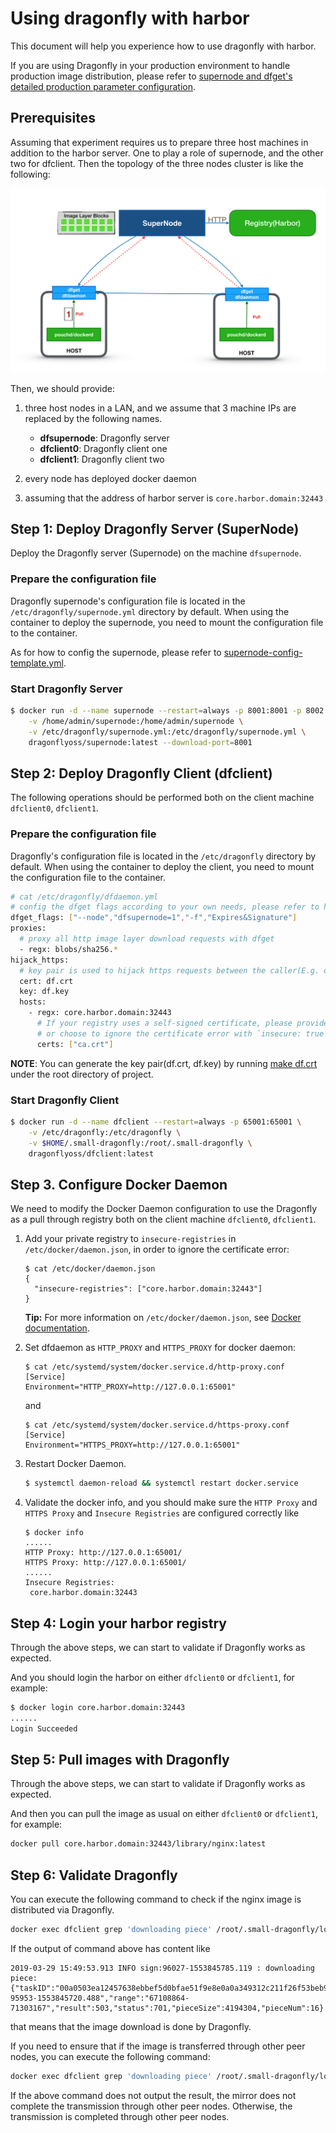 # Using dragonfly with harbor

This document will help you experience how to use dragonfly with harbor.

If you are using Dragonfly in your production environment to handle production image distribution, please refer to [supernode and dfget's detailed production parameter configuration](../config).

## Prerequisites

Assuming that experiment requires us to prepare three host machines in addition to the harbor server. One to play a role of supernode, and the other two for dfclient. Then the topology of the three nodes cluster is like the following:

![quick start cluster topology](../images/quick-start-topo.png)

Then, we should provide:

1. three host nodes in a LAN, and we assume that 3 machine IPs are replaced by the following names.

    - **dfsupernode**: Dragonfly server
    - **dfclient0**: Dragonfly client one
    - **dfclient1**: Dragonfly client two

2. every node has deployed docker daemon
3. assuming that the address of harbor server is `core.harbor.domain:32443`

## Step 1: Deploy Dragonfly Server (SuperNode)

Deploy the Dragonfly server (Supernode) on the machine `dfsupernode`.

### Prepare the configuration file

Dragonfly supernode's configuration file is located in the `/etc/dragonfly/supernode.yml` directory by default. When using the container to deploy the supernode, you need to mount the configuration file to the container.

As for how to config the supernode, please refer to [supernode-config-template.yml](../config/supernode_config_template.yml).

### Start Dragonfly Server

```bash
$ docker run -d --name supernode --restart=always -p 8001:8001 -p 8002:8002 \
	-v /home/admin/supernode:/home/admin/supernode \
	-v /etc/dragonfly/supernode.yml:/etc/dragonfly/supernode.yml \
	dragonflyoss/supernode:latest --download-port=8001
```

## Step 2: Deploy Dragonfly Client (dfclient)

The following operations should be performed both on the client machine `dfclient0`, `dfclient1`.

### Prepare the configuration file

Dragonfly's configuration file is located in the `/etc/dragonfly` directory by default. When using the container to deploy the client, you need to mount the configuration file to the container.

```bash
# cat /etc/dragonfly/dfdaemon.yml
# config the dfget flags according to your own needs, please refer to https://github.com/dragonflyoss/Dragonfly/blob/master/docs/cli_reference/dfget.md
dfget_flags: ["--node","dfsupernode=1","-f","Expires&Signature"]
proxies:
  # proxy all http image layer download requests with dfget
  - regx: blobs/sha256.*
hijack_https:
  # key pair is used to hijack https requests between the caller(E.g. dockerd, containerd) and dfdaemon. You can generate them with make df.crt at the root directory of dragonfly project.
  cert: df.crt
  key: df.key
  hosts:
    - regx: core.harbor.domain:32443
      # If your registry uses a self-signed certificate, please provide the certificate
      # or choose to ignore the certificate error with `insecure: true`.
      certs: ["ca.crt"]
```

**NOTE**: You can generate the key pair(df.crt, df.key) by running [make df.crt](https://github.com/dragonflyoss/Dragonfly/blob/master/Makefile#L166) under the root directory of project.

### Start Dragonfly Client

```bash
$ docker run -d --name dfclient --restart=always -p 65001:65001 \
    -v /etc/dragonfly:/etc/dragonfly \
    -v $HOME/.small-dragonfly:/root/.small-dragonfly \
    dragonflyoss/dfclient:latest
```

## Step 3. Configure Docker Daemon

We need to modify the Docker Daemon configuration to use the Dragonfly as a pull through registry both on the client machine `dfclient0`, `dfclient1`.

1. Add your private registry to `insecure-registries` in `/etc/docker/daemon.json`, in order to ignore the certificate error:

	```
	$ cat /etc/docker/daemon.json
	{
	  "insecure-registries": ["core.harbor.domain:32443"]
	}
	```

	**Tip:** For more information on `/etc/docker/daemon.json`, see [Docker documentation](https://docs.docker.com/registry/recipes/mirror/#configure-the-cache).

2. Set dfdaemon as `HTTP_PROXY` and `HTTPS_PROXY` for docker daemon:

	```
	$ cat /etc/systemd/system/docker.service.d/http-proxy.conf
	[Service]
	Environment="HTTP_PROXY=http://127.0.0.1:65001"
	```

	and

	```
	$ cat /etc/systemd/system/docker.service.d/https-proxy.conf
	[Service]
	Environment="HTTPS_PROXY=http://127.0.0.1:65001"
	```

3. Restart Docker Daemon.

	```bash
	$ systemctl daemon-reload && systemctl restart docker.service
	```

4. Validate the docker info, and you should make sure the `HTTP Proxy` and `HTTPS Proxy` and `Insecure Registries` are configured correctly like

	```
	$ docker info
	......
	HTTP Proxy: http://127.0.0.1:65001/
	HTTPS Proxy: http://127.0.0.1:65001/
	......
	Insecure Registries:
	 core.harbor.domain:32443
	```

## Step 4: Login your harbor registry

Through the above steps, we can start to validate if Dragonfly works as expected.

And you should login the harbor on either `dfclient0` or `dfclient1`, for example:

```bash
$ docker login core.harbor.domain:32443
......
Login Succeeded
```

## Step 5: Pull images with Dragonfly

Through the above steps, we can start to validate if Dragonfly works as expected.

And then you can pull the image as usual on either `dfclient0` or `dfclient1`, for example:

```bash
docker pull core.harbor.domain:32443/library/nginx:latest
```

## Step 6: Validate Dragonfly

You can execute the following command to check if the nginx image is distributed via Dragonfly.

```bash
docker exec dfclient grep 'downloading piece' /root/.small-dragonfly/logs/dfclient.log
```

If the output of command above has content like

```
2019-03-29 15:49:53.913 INFO sign:96027-1553845785.119 : downloading piece:{"taskID":"00a0503ea12457638ebbef5d0bfae51f9e8e0a0a349312c211f26f53beb93cdc","superNode":"127.0.0.1","dstCid":"127.0.0.1-95953-1553845720.488","range":"67108864-71303167","result":503,"status":701,"pieceSize":4194304,"pieceNum":16}
```

that means that the image download is done by Dragonfly.

If you need to ensure that if the image is transferred through other peer nodes, you can execute the following command:

```bash
docker exec dfclient grep 'downloading piece' /root/.small-dragonfly/logs/dfclient.log | grep -v cdnnode
```

If the above command does not output the result, the mirror does not complete the transmission through other peer nodes. Otherwise, the transmission is completed through other peer nodes.
